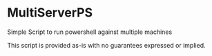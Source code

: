 # MultiServerPS
Simple Script to run powershell against multiple machines

This script is provided as-is with no guarantees expressed or implied.
